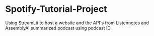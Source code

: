 # Spotify-Tutorial-Project
Using  StreamLit to host a website and the API's from Listennotes and AssemblyAi summarized podcast using podcast ID 
